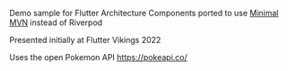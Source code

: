 Demo sample for Flutter Architecture Components ported to use [Minimal MVN](https://github.com/alesalv/minimal) instead of Riverpod

Presented initially at Flutter Vikings 2022

Uses the open Pokemon API https://pokeapi.co/
